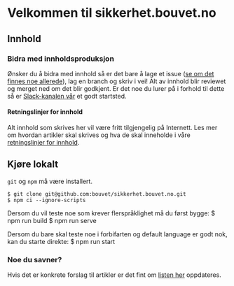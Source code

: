 # Velkommen til sikkerhet.bouvet.no

## Innhold

### Bidra med innholdsproduksjon

Ønsker du å bidra med innhold så er det bare å lage et issue ([se om det finnes noe allerede](https://github.com/bouvet/sikkerhet.bouvet.no/issues)), lag en branch og skriv i vei! Alt av innhold blir reviewet og merget ned om det blir godkjent. Er det noe du lurer på i forhold til dette så er [Slack-kanalen vår](https://bouvet.slack.com/archives/C0447R83U6M) et godt startsted.

#### Retningslinjer for innhold

Alt innhold som skrives her vil være fritt tilgjengelig på Internett. Les mer om hvordan artikler skal skrives og hva de skal inneholde i våre [retningslinjer for innhold](docs/content-guidelines.md).

## Kjøre lokalt

`git` og `npm` må være installert.

    $ git clone git@github.com:bouvet/sikkerhet.bouvet.no.git
    $ npm ci --ignore-scripts

Dersom du vil teste noe som krever flerspråklighet må du først bygge:
    $ npm run build
    $ npm run serve

Dersom du bare skal teste noe i forbifarten og default language er godt nok, kan du starte direkte:
    $ npm run start


### Noe du savner?

Hvis det er konkrete forslag til artikler er det fint om [listen her](https://github.com/bouvet/sikkerhet.bouvet.no/issues/22) oppdateres.
